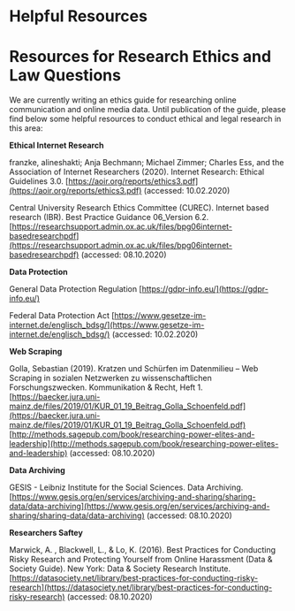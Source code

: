 # Helpful Resources

# Resources for Research Ethics and Law Questions

We are currently writing an ethics guide for researching online communication and online media data. Until publication of the guide, please find below some helpful resources to conduct ethical and legal research in this area: 

**Ethical Internet Research**

franzke, alineshakti; Anja Bechmann; Michael Zimmer; Charles Ess, and the Association of Internet Researchers (2020). Internet Research: Ethical Guidelines 3.0. [https://aoir.org/reports/ethics3.pdf](https://aoir.org/reports/ethics3.pdf) (accessed: 10.02.2020)

Central University Research Ethics Committee (CUREC). Internet based research (IBR). Best Practice Guidance 06_Version 6.2. [https://researchsupport.admin.ox.ac.uk/files/bpg06internet-basedresearchpdf](https://researchsupport.admin.ox.ac.uk/files/bpg06internet-basedresearchpdf) (accessed: 08.10.2020)

**Data Protection**

General Data Protection Regulation [https://gdpr-info.eu/](https://gdpr-info.eu/)

Federal Data Protection Act [https://www.gesetze-im-internet.de/englisch_bdsg/](https://www.gesetze-im-internet.de/englisch_bdsg/) (accessed: 10.02.2020)

**Web Scraping**

Golla, Sebastian (2019). Kratzen und Schürfen im Datenmilieu – Web Scraping in sozialen Netzwerken zu wissenschaftlichen Forschungszwecken. Kommunikation & Recht, Heft 1. [https://baecker.jura.uni-mainz.de/files/2019/01/KUR_01_19_Beitrag_Golla_Schoenfeld.pdf](https://baecker.jura.uni-mainz.de/files/2019/01/KUR_01_19_Beitrag_Golla_Schoenfeld.pdf)
[http://methods.sagepub.com/book/researching-power-elites-and-leadership](http://methods.sagepub.com/book/researching-power-elites-and-leadership) (accessed: 08.10.2020)

**Data Archiving**

GESIS - Leibniz Institute for the Social Sciences. Data Archiving. 
[https://www.gesis.org/en/services/archiving-and-sharing/sharing-data/data-archiving](https://www.gesis.org/en/services/archiving-and-sharing/sharing-data/data-archiving) (accessed: 08.10.2020)

**Researchers Saftey**

Marwick, A. , Blackwell, L., & Lo, K. (2016). Best Practices for Conducting Risky Research and Protecting Yourself from Online Harassment (Data & Society Guide). New York: Data & Society Research Institute. [https://datasociety.net/library/best-practices-for-conducting-risky-research](https://datasociety.net/library/best-practices-for-conducting-risky-research) (accessed: 08.10.2020)